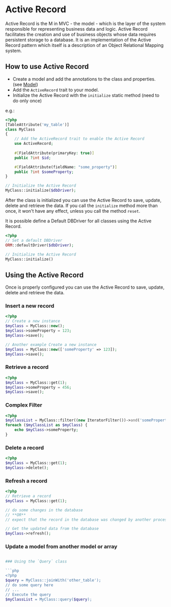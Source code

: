 # Active Record

Active Record is the M in MVC - the model - which is the layer of the system responsible
for representing business data and logic. Active Record facilitates the creation and use of
business objects whose data requires persistent storage to a database.
It is an implementation of the Active Record pattern which itself is a description of an
Object Relational Mapping system.

## How to use Active Record

- Create a model and add the annotations to the class and properties. (see [Model](model.md))
- Add the `ActiveRecord` trait to your model.
- Initialize the Active Record with the `initialize` static method (need to do only once)

e.g.:

```php
<?php
[TableAttribute('my_table')]
class MyClass
{
    // Add the ActiveRecord trait to enable the Active Record
    use ActiveRecord;
    
    #[FieldAttribute(primaryKey: true)]
    public ?int $id;

    #[FieldAttribute(fieldName: "some_property")]
    public ?int $someProperty;
}

// Initialize the Active Record
MyClass::initialize($dbDriver);
```

After the class is initialized you can use the Active Record to save, update, delete and retrieve the data.
If you call the `initialize` method more than once, it won't have any effect, unless you call the method `reset`.

It is possible define a Default DBDriver for all classes using the Active Record.

```php
<?php
// Set a default DBDriver
ORM::defaultDriver($dbDriver);

// Initialize the Active Record
MyClass::initialize()
```

## Using the Active Record

Once is properly configured you can use the Active Record to save, update, delete and retrieve the data.

### Insert a new record

```php
<?php
// Create a new instance
$myClass = MyClass::new();
$myClass->someProperty = 123;
$myClass->save();

// Another example Create a new instance 
$myClass = MyClass::new(['someProperty' => 123]);
$myClass->save();
```

### Retrieve a record

```php
<?php
$myClass = MyClass::get(1);
$myClass->someProperty = 456;
$myClass->save();
```

### Complex Filter

```php
<?php
$myClassList = MyClass::filter((new IteratorFilter())->and('someProperty', Relation::EQUAL, 123));
foreach ($myClassList as $myClass) {
    echo $myClass->someProperty;
}
```

### Delete a record

```php
<?php
$myClass = MyClass::get(1);
$myClass->delete();
```

### Refresh a record

```php
<?php
// Retrieve a record
$myClass = MyClass::get(1);

// do some changes in the database
// **OR**
// expect that the record in the database was changed by another process

// Get the updated data from the database
$myClass->refresh();
```

### Update a model from another model or array

```php

### Using the `Query` class

```php
<?php
$query = MyClass::joinWith('other_table');
// do some query here
// ...
// Execute the query
$myClassList = MyClass::query($query);
```
